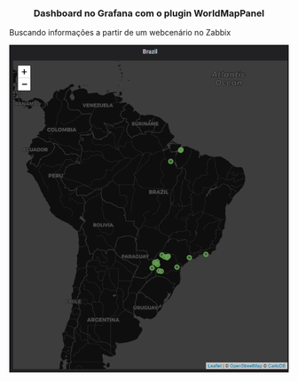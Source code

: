 <center><h3><strong>Dashboard no Grafana com o plugin WorldMapPanel</strong></h3></center>

Buscando informações a partir de um webcenário no Zabbix

<img src="images/example.png" alt="Exemplo do mapa">